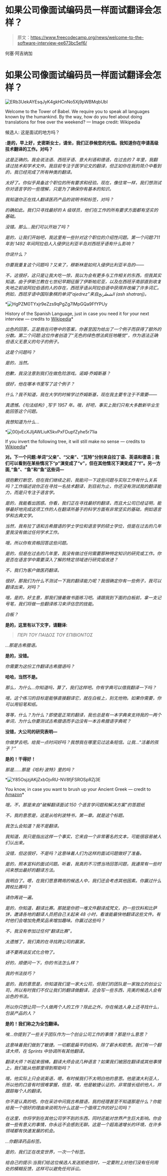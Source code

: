 # 如果公司像面试编码员一样面试翻译会怎样？

> 原文：<https://www.freecodecamp.org/news/welcome-to-the-software-interview-ee673bc5ef6/>

何塞·阿吉纳加

# 如果公司像面试编码员一样面试翻译会怎样？

![ERb3UekAYEsqJyK4gkHCnNo5Xj9pWBMqbUbl](img/df1af358796b7d212052234953cb463c.png)

Welcome to the Tower of Babel. We require you to speak all languages known by the humankind. By the way, how do you feel about doing translations for free over the weekend? — Image credit: Wikipedia

候选人: 这是面试的地方吗？

**:是的，早上好，史密斯女士，请坐，我们正恭候您的光临。我知道你在申请高级技术翻译的工作。对吗？**

*这是正确的。我会说法语、西班牙语、意大利语和德语，在过去的 7 年里，我翻译过技术和学术文件。我目前专注于医学论文的翻译，但正如你在我的简介中看到的，我已经完成了所有种类的翻译。*

*太好了。你似乎具备这个职位的所有要求和经验。现在，像往常一样，我们想测试你对语言学的一些理解，只是为了确保你有基本的知识。*

*我知道你正在找人翻译医药产品的说明书和标签，对吗？*

*的确如此。我们只寻找最好的 A 级球员，他们在工作的所有要求方面都有坚实的基础。*

*没错。那么…我们可以开始了吗？*

*是的，让我们开始吧，我这里有一些针对这个职位的介绍性问题。第一个问题:711 年到 1492 年间阿拉伯人入侵伊比利亚半岛对西班牙语有什么影响？*

*你说什么？*

*你要我重复这个问题吗？又来了，穆斯林是如何入侵伊比利亚半岛的——*

*不，这很好，这只是让我大吃一惊，我以为会有更多与工作相关的东西，但我其实知道。由于伊斯兰教在七世纪早期征服了伊斯帕尼亚，以及在西班牙南部直到收复失地之前说阿拉伯语的人的存在，西班牙语从阿拉伯语中获得并改编了许多词汇。例如，西班牙语中国际象棋的单词“ajedrez”来自الشطرنج (ash shatranj)。*

*![HgPZM0TYxjr9eZzs9qPgZg7lMpGQa9FfYPUy](img/50de7733386b6864a5ed68859dd9cbea.png)

History of the Spanish Language, just in case you need it for your next interview — credits to [Wikipedia](https://en.wikipedia.org/wiki/History_of_the_Spanish_language)* 

*出色的回答，正是我在问卷中的答案，你甚至因为给出了一个例子而获得了额外的分数。第二个问题:这位作者创造了“无色的绿色想法疯狂地睡觉”，作为语法正确但语义无意义的句子的例子。*

*这是个问题吗？*

*是的，当然。*

*抱歉，我没注意到我们在做危险游戏。诺姆·乔姆斯基？*

*很好，他在哪本书里写了这个例子？*

*什么？我不知道，我在大学的时候学过乔姆斯基，现在我主要专注于不需要——*

*真遗憾。《句法结构》,写于 1957 年。哦，好吧，事实上我们只有大多数新毕业生能回答这个问题。*

*我想知道为什么…*

*![00jvEcXJIjAWLiuK5kvPxFDupfZyhe5r71ia](img/db88b2f9f7e575ff5e241e8156b98d6c.png)

If you invert the following tree, it will still make no sense — credits to [Wikipedia](https://en.wikipedia.org/wiki/Colorless_green_ideas_sleep_furiously#/media/File:Syntax_tree.svg)* 

**对。下一个问题:单词“父亲”、“父亲”、“瓦特”分别来自拉丁语、英语和德语；我们可以看到在某些情况下“p”演变成了“v”，但在其他情况下演变成了“f”。另一方面,“鱼”、“鱼”和“鱼”这些词—**

*很抱歉打断您，但在我们继续之前，我能问一下这些问题与实际工作有什么关系吗？工作描述说你正在寻找一名技术翻译，到目前为止，你还没有测试我的翻译能力，而是只专注于语言学。*

*是的，我能看出困惑。你看，我们正在寻找最好的翻译，而且大公司已经证明，能够最好地完成这项工作的人在翻译所基于的科学方面有非常坚实的基础，例如语言学和古典文学。*

*当然，我有拉丁语和古希腊语的学士学位和语言学的硕士学位，但是在过去的几年里我没有做过任何学术工作。*

*哦，所以你有资格回答这些问题。*

*是的，但是在过去的几年里，我没有做过任何需要那种特定知识的研究或工作。你是否在语言学中需要深入了解的特定领域进行研究或改进？*

*不，我们为客户做医药翻译。*

*很好，那我们为什么不测试一下我的翻译能力呢？我很确定你有一些例子，我可以翻译出来，对吗？*

*哦，是的，好主意，那我们接着做书面练习吧。请跟我到下面的白板前，拿一支记号笔，我们将做一些翻译练习来评估您的技能。*

*白板？*

**是的，这里有以下文字，请翻译:**

> *ΠΕΡΙ ΤΟΥ ΠΑΙΔΟΣ ΤΟΥ ΕΠΙΒΙΟΝΤΟΣ*

*…那是古希腊语。*

**是的，没错。**

*你需要为这份工作翻译古希腊语吗？*

**哈哈，当然不是。**

*那么，为什么…你知道吗，算了，我们这样吧。你有字典可以借我翻译一下吗？*

*哦，这个练习的目标是能够直接翻译它，就在白板上，别无他物。如果你需要，你可以用铅笔和纸。*

*等等，什么？为什么？即使是正常的翻译，我也总是有一本字典来支持我的一两个单词，为什么你要测试古希腊语而手边没有一本古希腊语字典呢？*

**没错，大公司的研究表明—**

*你做梦去吧。给我一点时间好吗？我想我在哪里见过这条短信。让我…“活着的孩子？”*

**是的！干得好！**

*那是……那是《哈利·波特》里的吗？*

*![Y85OsjzjAKjZxbOjvRU-NV8fjFSROSpRZj3E](img/7c47a62c5083580e0d2b174498099f29.png)

You know, in case you want to brush up your Ancient Greek — credit to [Amazon](https://www.amazon.com/Harry-Potter-Philosophers-Stone-Ancient/dp/158234826X)* 

*哦，不，那是来自“破解翻译面试:150 个语言学问题和解决方案”的答题纸*

*不，我的意思是，这是从哈利波特书，第一章。就是这个标题。*

*我怎么会知道？我不是翻译。*

*我知道，我只是指出这样一个事实，它来自一个非常著名的文本，可能很容易被人们认出来。*

*没错，但这很好，不是吗？这意味着人们为这样的面试问题做好了准备。*

*是的，照本宣科的面试问题。听着，我真的不习惯当场回答问题，我通常有一些时间来想出最好的翻译方法。*

*我明白了。嗯，在我们愿意聘用的候选人中，我们还会考虑其他因素。你赢过什么跨校比赛吗？*

*请你再说一遍。*

*是的，你知道，翻译比赛。那就是你把一堆文件翻译成梵文，扔一些饮料和比萨饼，邀请各地的翻译人员把自己关起来 48 小时，看谁能最快地翻译这些文件。有时他们会增加免费奖品来增加趣味。你赢过这些吗？*

*不，我没有参加过任何“翻译比赛”。*

*太遗憾了，我们真的在寻找跨公司的赢家。*

*请不要再说反式化合物了。*

*好的，顺便问一下，你的书法怎么样？*

*我的书法技巧？*

*是的，我的意思是，你知道我们是一家大公司，但我们的团队是一家独立的创业公司，所以有时我们不仅让我们的翻译做翻译，还会写一些东西，完美的候选人会有出色的书法。*

*所以你只想让同一个人做两个人的工作？除此之外，你在候选人身上还寻找什么，包装产品的人？*

**是的！我们称之为全包翻译。**

*唉…你提到了一些关于团队作为一个创业公司工作的事情？那是什么意思？*

*这意味着我们做到了敏捷。一切都是扁平的结构，除了薪水和职责。我们有一个翻译大师，在 Sprints 中协调所有其他翻译。*

*翻译大师？听起来很棒。翻译大师会说几种语言？如果我们被困在翻译或其他事情上，我们能从他那里得到帮助吗？*

*哦，他实际上只会说英语，嗯，有时候我们不太明白他的意思。他是澳大利亚人，所以他的口音有时很难掌握，但是，嘿，他是敏捷认证的，非常擅长组织他人，并跟踪每个人的翻译。*

*你不是认真的吧。你在采访中问我古希腊语，我的经理甚至不知道那是什么？你能给我一个很好的理由来说明为什么这是一个值得工作的好公司吗？*

*在这里，你将学到在其他公司学不到的东西，同时还能对世界产生巨大影响。你会做一些有意义的事情，你永远不会感到无聊。这是一个超高速增长的环境，在许多领域都有快速发展的机会。*

*…你翻译药品标签。*

*是的，我们正在改变世界，一次一个标签。*

*给自己的提示:当我们给这位候选人发送拒绝信时，一定要附上对他们没有任何用处的模糊反馈，这样可以避免任何诉讼。*